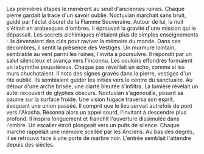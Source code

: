 Les premières étapes le menèrent au seuil d'anciennes ruines.
Chaque pierre gardait la trace d'un savoir oublié.
Noctuvian marchait sans bruit, guidé par l'éclat discret de la Flamme Souveraine.
Autour de lui, la nuit s'étirait en arabesques d'ombres.
Il éprouvait la gravité d'une mission qui le dépassait.
Les secrets alchimiques n'étaient plus de simples enseignements :
ils devenaient des clés pour raviver la mémoire du monde.
Dans ces décombres, il sentit la présence des Vestiges.
Un murmure lointain, semblable au vent parmi les ruines, l'invita à poursuivre.
Il répondit par un salut silencieux et avança vers l'inconnu.
Les couloirs effondrés formaient un labyrinthe poussiéreux.
Chaque pas réveillait un écho, comme si les murs chuchotaient.
Il nota des signes gravés dans la pierre, vestiges d'un rite oublié.
Ils semblaient guider les initiés vers le centre du sanctuaire.
Au détour d'une arche brisée, une clarté bleutée s'infiltra.
La lumière révélait un autel recouvert de glyphes obscurs.
Noctuvian s'agenouilla, posant sa paume sur la surface froide.
Une vision fugace traversa son esprit, évoquant une union passée.
Il comprit que le lieu servait autrefois de pont vers l'Akasha.
Résonna alors un appel sourd, l'invitant à descendre plus profond.
Il inspira longuement et franchit l'ouverture dissimulée dans l'ombre.
Un escalier étroit plongeait vers un puits de silence.
Chaque marche rappelait une mémoire scellée par les Anciens.
Au bas des degrés, il se retrouva face à une porte de marbre noir.
L'entrée semblait l'attendre depuis des siècles.
